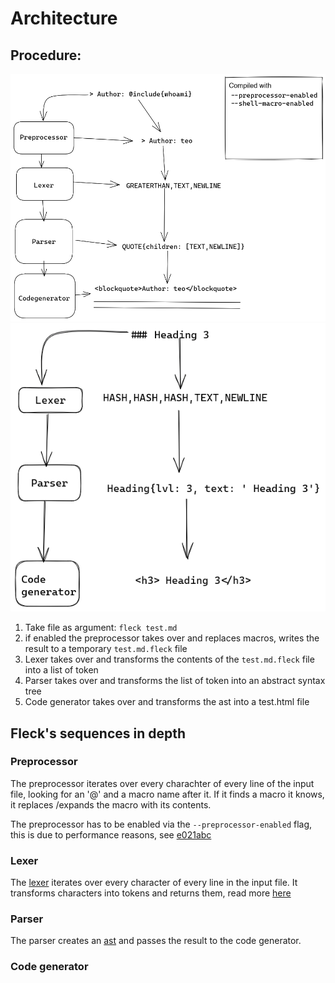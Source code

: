 # Architecture

## Procedure:

![overview](./assets/overview-with-preprocessor.png)
![overview](./assets/overview.png)

1. Take file as argument: `fleck test.md`
2. if enabled the preprocessor takes over and replaces macros, writes the result to a temporary `test.md.fleck` file
3. Lexer takes over and transforms the contents of the `test.md.fleck` file into a list of token
4. Parser takes over and transforms the list of token into an abstract syntax tree
5. Code generator takes over and transforms the ast into a test.html file

## Fleck's sequences in depth

### Preprocessor

The preprocessor iterates over every charachter of every line of the input file, looking for an '@' and a macro name after it. If it finds a macro it knows, it replaces /expands the macro with its contents.

The preprocessor has to be enabled via the `--preprocessor-enabled` flag, this is due to performance reasons, see [e021abc](https://github.com/xNaCly/fleck/commit/e021abcf227c80b45e6834876695a7a4205936e0)

### Lexer

The [lexer](https://en.wikipedia.org/wiki/Lexical_analysis) iterates over every character of every line in the input file.
It transforms characters into tokens and returns them, read more [here](https://xnacly.me/posts/2023/lexer-markdown/)

### Parser

The parser creates an [ast](https://en.wikipedia.org/wiki/Abstract_syntax_tree) and passes the result to the code generator.

### Code generator
